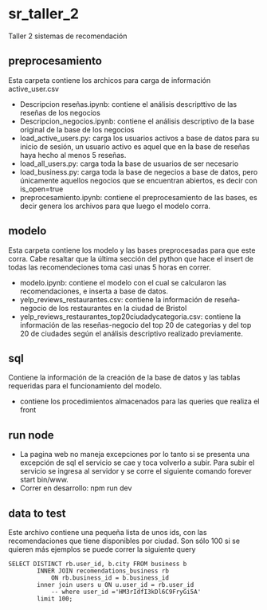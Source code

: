 # sr_taller_2
Taller 2 sistemas de recomendación

## preprocesamiento
Esta carpeta contiene los archicos para carga de información
active_user.csv
- Descripcion reseñas.ipynb: contiene el análisis descripttivo de las reseñas de los negocios
- Descripcion_negocios.ipynb: contiene el análisis descriptivo de la base original de la base de los negocios
- load_active_users.py: carga los usuarios activos a base de datos para su inicio de sesión, un usuario activo es aquel que en la base de reseñas haya hecho al menos 5 reseñas.
- load_all_users.py: carga toda la base de usuarios de ser necesario
- load_business.py: carga toda la base de negecios a base de datos, pero únicamente aquellos negocios que se encuentran abiertos, es decir con is_open=true
- preprocesamiento.ipynb: contiene el preprocesamiento de las bases, es decir genera los archivos para que luego el modelo corra.

## modelo
Esta carpeta contiene los modelo y las bases preprocesadas para que este corra.
Cabe resaltar que la última sección del python que hace el insert de todas las recomendeciones toma casi unas 5 horas en correr.
- modelo.ipynb: contiene el modelo con el cual se calcularon las recomendaciones, e inserta a base de datos.
- yelp_reviews_restaurantes.csv: contiene la información de reseña-negocio de los restaurantes en la ciudad de Bristol
- yelp_reviews_restaurantes_top20ciudadycategoria.csv: contiene la información de las reseñas-negocio del top 20 de categorias y del top 20 de ciudades según el análisis descriptivo realizado previamente.

## sql
Contiene la información de la creación de la base de datos y las tablas requeridas para el funcionamiento del modelo.
- contiene los procedimientos almacenados para las queries que realiza el front

## run node
- La pagina web no maneja excepciones por lo tanto si se presenta una excepción de sql el servicio se cae y toca volverlo a subir. Para subir el servicio se ingresa al servidor y se corre el siguiente comando forever start bin/www.
- Correr en desarrollo: npm run dev

## data to test
Este archivo contiene una pequeña lista de unos ids, con las recomendaciones que tiene disponibles por ciudad. Son sólo 100 si se quieren más ejemplos se puede correr la siguiente query 

```
SELECT DISTINCT rb.user_id, b.city FROM business b
        INNER JOIN recomendations_business rb
			ON rb.business_id = b.business_id
		inner join users u ON u.user_id = rb.user_id
            -- where user_id ='HM3rIdfI3kDl6C9FryGi5A'
        limit 100;
        
        
```